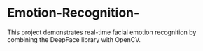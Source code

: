 # Emotion-Recognition-
This project demonstrates real-time facial emotion recognition by combining the DeepFace library with OpenCV.
